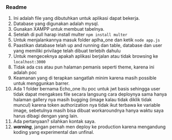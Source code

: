 ### Readme ###
1. Ini adalah file yang dibutuhkan untuk aplikasi dapat bekerja.
2. Database yang digunakan adalah mysql.
3. Gunakan XAMPP untuk membuat tabelnya.
4. Setelah di pull harap install multer ```npm install multer```
5. Untuk menjalankannya masuk folder aplha_one dan ketik ```node app.js```
6. Paastikan database telah up and running dan table, database dan user yang memiliki privilage telah dibuat terlebih dahulu
7. Untuk mengeceknya apakah aplikasi berjalan atau tidak browsing ke  ```localhost:3000``` 
9. Tidak ada css atau pun halaman pemanis seperti theme, karena ini adalah poc
10. Keamanan yang di terapkan sangatlah minim karena masih possible untuk menggunkan barrer.
11. Ada 1 folder bernama Echo_one itu poc untuk jwt basis sehingga user tidak dapat mengakses file secara langsung cara deploynya sama hanya halaman gallery nya masih bugging (image kalau tidak diklik tidak muncul) karena token authorization nya tidak ikut terbawa ke variable image, sebetulnya masih bisa dibuat workaroundnya hanya waktu saya harus dibagi dengan yang lain.
12. Ada pertanyaan? silahkan kontak saya.
13. ***warning***, jangan pernah men deploy ke production karena mengandung koding yang experimental dan unfinal.
